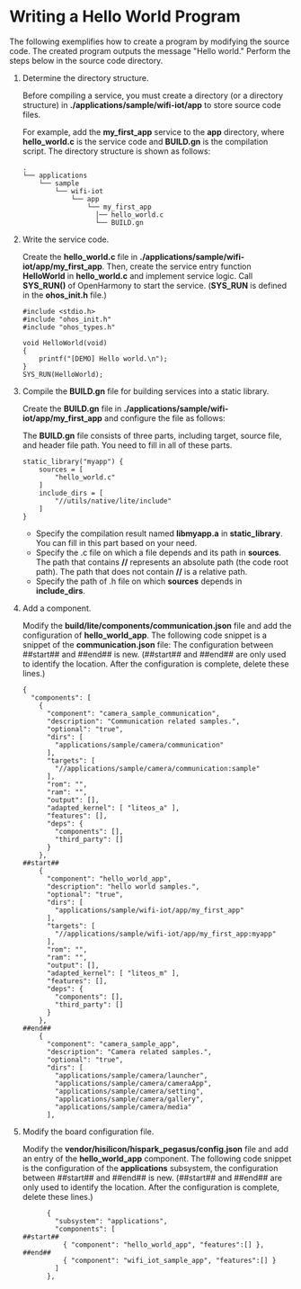 # Writing a Hello World Program


The following exemplifies how to create a program by modifying the source code. The created program outputs the message "Hello world." Perform the steps below in the source code directory.


1. Determine the directory structure.

   Before compiling a service, you must create a directory (or a directory structure) in **./applications/sample/wifi-iot/app** to store source code files.

   For example, add the **my_first_app** service to the **app** directory, where **hello_world.c** is the service code and **BUILD.gn** is the compilation script. The directory structure is shown as follows:

     
   ```
   .
   └── applications
       └── sample
           └── wifi-iot
               └── app
                   └── my_first_app
                     │── hello_world.c
                     └── BUILD.gn
   ```

2. Write the service code.

     Create the **hello_world.c** file in **./applications/sample/wifi-iot/app/my_first_app**. Then, create the service entry function **HelloWorld** in **hello_world.c** and implement service logic. Call **SYS_RUN()** of OpenHarmony to start the service. (**SYS_RUN** is defined in the **ohos_init.h** file.)
     
   ```
   #include <stdio.h>
   #include "ohos_init.h"
   #include "ohos_types.h"
   
   void HelloWorld(void)
   {
       printf("[DEMO] Hello world.\n");
   }
   SYS_RUN(HelloWorld);
   ```

3. Compile the **BUILD.gn** file for building services into a static library.

   Create the **BUILD.gn** file in **./applications/sample/wifi-iot/app/my_first_app** and configure the file as follows:

   The **BUILD.gn** file consists of three parts, including target, source file, and header file path. You need to fill in all of these parts.

     
   ```
   static_library("myapp") {
       sources = [
           "hello_world.c"
       ]
       include_dirs = [
           "//utils/native/lite/include"
       ]
   }
   ```

   - Specify the compilation result named **libmyapp.a** in **static_library**. You can fill in this part based on your need.
   - Specify the .c file on which a file depends and its path in **sources**. The path that contains **//** represents an absolute path (the code root path). The path that does not contain **//** is a relative path.
   - Specify the path of .h file on which **sources** depends in **include_dirs**.

4. Add a component.

   Modify the **build/lite/components/communication.json** file and add the configuration of **hello_world_app**. The following code snippet is a snippet of the **communication.json** file: The configuration between \#\#start\#\# and \#\#end\#\# is new. (\#\#start\#\# and \#\#end\#\# are only used to identify the location. After the configuration is complete, delete these lines.)

     
   ```
   {
     "components": [
       {
         "component": "camera_sample_communication",
         "description": "Communication related samples.",
         "optional": "true",
         "dirs": [
           "applications/sample/camera/communication"
         ],
         "targets": [
           "//applications/sample/camera/communication:sample"
         ],
         "rom": "",
         "ram": "",
         "output": [],
         "adapted_kernel": [ "liteos_a" ],
         "features": [],
         "deps": {
           "components": [],
           "third_party": []
         }
       },
   ##start##
       {
         "component": "hello_world_app",
         "description": "hello world samples.",
         "optional": "true",
         "dirs": [
           "applications/sample/wifi-iot/app/my_first_app"
         ],
         "targets": [
           "//applications/sample/wifi-iot/app/my_first_app:myapp"
         ],
         "rom": "",
         "ram": "",
         "output": [],
         "adapted_kernel": [ "liteos_m" ],
         "features": [],
         "deps": {
           "components": [],
           "third_party": []
         }
       },
   ##end##
       {
         "component": "camera_sample_app",
         "description": "Camera related samples.",
         "optional": "true",
         "dirs": [
           "applications/sample/camera/launcher",
           "applications/sample/camera/cameraApp",
           "applications/sample/camera/setting",
           "applications/sample/camera/gallery",
           "applications/sample/camera/media"
         ],
   ```

5. Modify the board configuration file.

   Modify the **vendor/hisilicon/hispark_pegasus/config.json** file and add an entry of the **hello_world_app** component. The following code snippet is the configuration of the **applications** subsystem, the configuration between \#\#start\#\# and \#\#end\#\# is new. (\#\#start\#\# and \#\#end\#\# are only used to identify the location. After the configuration is complete, delete these lines.)

     
   ```
         {
           "subsystem": "applications",
           "components": [
   ##start##
             { "component": "hello_world_app", "features":[] },
   ##end##
             { "component": "wifi_iot_sample_app", "features":[] }
           ]
         },
   ```
